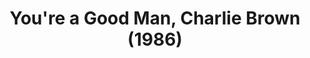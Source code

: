 ---
layout: productions
title: You're a Good Man, Charlie Brown (1986)
image:
category:
details:
  Theatre: Players by the Sea
cast:
crew:
  Director: Michael Lipp
external_links:
---